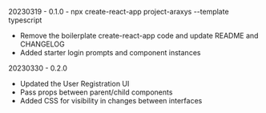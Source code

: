 20230319 - 0.1.0 - npx create-react-app project-araxys --template typescript
 - Remove the boilerplate create-react-app code and update README and CHANGELOG
 - Added starter login prompts and component instances

20230330 - 0.2.0
 - Updated the User Registration UI
 - Pass props between parent/child components
 - Added CSS for visibility in changes between interfaces